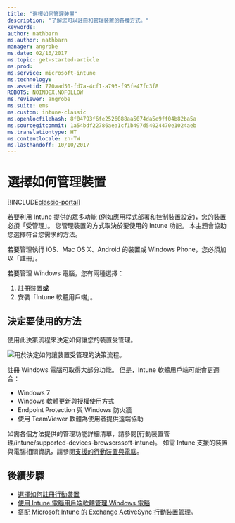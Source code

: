 ```yaml
---
title: "選擇如何管理裝置"
description: "了解您可以註冊和管理裝置的各種方式。"
keywords: 
author: nathbarn
ms.author: nathbarn
manager: angrobe
ms.date: 02/16/2017
ms.topic: get-started-article
ms.prod: 
ms.service: microsoft-intune
ms.technology: 
ms.assetid: 770aad50-fd7a-4cf1-a793-f95fe47fc3f8
ROBOTS: NOINDEX,NOFOLLOW
ms.reviewer: angrobe
ms.suite: ems
ms.custom: intune-classic
ms.openlocfilehash: 8f04793f6fe2526088aa5074da5e9ff04b82ba5a
ms.sourcegitcommit: 1a54bdf22786aea1cf1b497d54024470e1024aeb
ms.translationtype: HT
ms.contentlocale: zh-TW
ms.lasthandoff: 10/10/2017
---
```

# <a name="choose-how-to-manage-devices"></a>選擇如何管理裝置

[!INCLUDE[classic-portal](../includes/classic-portal.md)]

若要利用 Intune 提供的眾多功能 (例如應用程式部署和控制裝置設定)，您的裝置必須「受管理」。 您管理裝置的方式取決於要使用的 Intune 功能。 本主題會協助您選擇符合您需求的方法。

若要管理執行 iOS、Mac OS X、Android 的裝置或 Windows Phone，您必須加以「註冊」。

若要管理 Windows 電腦，您有兩種選擇：

1. 註冊裝置**或**
2. 安裝「Intune 軟體用戶端」。

## <a name="decide-which-method-to-use"></a>決定要使用的方法
使用此決策流程來決定如何讓您的裝置受管理。

![用於決定如何讓裝置受管理的決策流程。](./media/choose-manage-method.png)

註冊 Windows 電腦可取得大部分功能。 但是，Intune 軟體用戶端可能會更適合：

- Windows 7
- Windows 軟體更新與授權使用方式
- Endpoint Protection 與 Windows 防火牆
- 使用 TeamViewer 軟體為使用者提供遠端協助

如需各個方法提供的管理功能詳細清單，請參閱[行動裝置管理/intune/supported-devices-browserssoft-intune)。
如需 Intune 支援的裝置與電腦相關資訊，請參閱[支援的行動裝置與電腦](/intune/supported-devices-browsers#intune-supported-devices)。

## <a name="next-steps"></a>後續步驟

- [選擇如何註冊行動裝置](/intune-classic/get-started/choose-how-to-enroll-devices1)
- [使用 Intune 電腦用戶端軟體管理 Windows 電腦](/intune-classic/deploy-use/manage-windows-pcs-with-microsoft-intune)
- [搭配 Microsoft Intune 的 Exchange ActiveSync 行動裝置管理](/intune-classic/deploy-use/mobile-device-management-with-exchange-activesync-and-microsoft-intune)。
